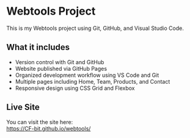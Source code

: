 # Webtools Project

This is my Webtools project using Git, GitHub, and Visual Studio Code.

## What it includes

- Version control with Git and GitHub  
- Website published via GitHub Pages  
- Organized development workflow using VS Code and Git  
- Multiple pages including Home, Team, Products, and Contact  
- Responsive design using CSS Grid and Flexbox  

## Live Site

You can visit the site here:  
https://CF-bit.github.io/webtools/
